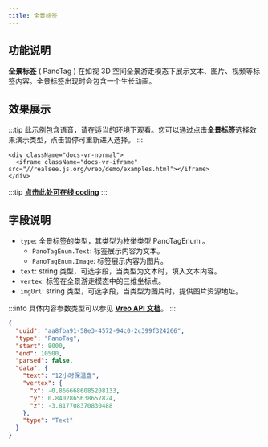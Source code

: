 ```yaml
---
title: 全景标签
---
```


## 功能说明

**全景标签** ( PanoTag ) 在如视 3D 空间全景游走模态下展示文本、图片、视频等标签内容。全景标签出现时会包含一个生长动画。

## 效果展示

:::tip
此示例包含语音，请在适当的环境下观看。您可以通过点击**全景标签**选择效果演示类型，点击暂停可重新进入选择。
:::

```mdx-code-block
<div className="docs-vr-normal">
  <iframe className="docs-vr-iframe" src="//realsee.js.org/vreo/demo/examples.html"></iframe>
</div>
```

:::tip
**[点击此处可在线 coding](https://codesandbox.io/s/vreo-forked-tyn7gd?file=/src/player.tsx)**
:::

## 字段说明

- `type`: 全景标签的类型，其类型为枚举类型 PanoTagEnum 。
  - `PanoTagEnum.Text`: 标签展示内容为文本。
  - `PanoTagEnum.Image`: 标签展示内容为图片。
- `text`: string 类型，可选字段，当类型为文本时，填入文本内容。
- `vertex`: 标签在全景游走模态中的三维坐标点。
- `imgUrl`: string 类型，可选字段，当类型为图片时，提供图片资源地址。

:::info
具体内容参数类型可以参见 [**Vreo API 文档**](https://realsee.js.org/vreo/modules/Player.html#PanoTagData)。
:::

```json title="全景标签类型数据样例"
{
  "uuid": "aa8fba91-58e3-4572-94c0-2c399f324266",
  "type": "PanoTag",
  "start": 8000,
  "end": 10500,
  "parsed": false,
  "data": {
    "text": "12小时保温盘",
    "vertex": {
      "x": -0.8666686085208133,
      "y": 0.8402865638657824,
      "z": -3.817708370830488
    },
    "type": "Text"
  }
}
```
